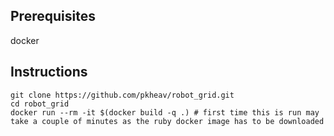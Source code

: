 ## Prerequisites
docker

## Instructions
```
git clone https://github.com/pkheav/robot_grid.git
cd robot_grid
docker run --rm -it $(docker build -q .) # first time this is run may take a couple of minutes as the ruby docker image has to be downloaded
```
